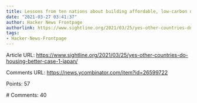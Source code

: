 ```yaml
---
title: Lessons from ten nations about building affordable, low-carbon neighborhoods
date: "2021-03-27 03:41:37"
author: Hacker News Frontpage
authorlink: https://www.sightline.org/2021/03/25/yes-other-countries-do-housing-better-case-1-japan/
tags:
- Hacker-News-Frontpage
---
```


<p>Article URL: <a href="https://www.sightline.org/2021/03/25/yes-other-countries-do-housing-better-case-1-japan/">https://www.sightline.org/2021/03/25/yes-other-countries-do-housing-better-case-1-japan/</a></p>
<p>Comments URL: <a href="https://news.ycombinator.com/item?id=26599722">https://news.ycombinator.com/item?id=26599722</a></p>
<p>Points: 57</p>
<p># Comments: 40</p>
